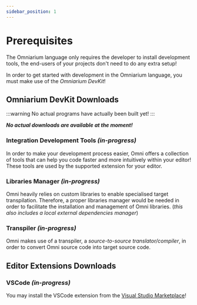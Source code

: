 ```yaml
---
sidebar_position: 1
---
```


# Prerequisites

The Omniarium language only requires the developer to install development tools, the end-users of
your projects don't need to do any extra setup!

In order to get started with development in the Omniarium language, you must make use of the
*Omniarium DevKit*!

## Omniarium DevKit Downloads

:::warning
No actual programs have actually been built yet!
:::

***No actual downloads are available at the moment!***

### Integration Development Tools _(in-progress)_

In order to make your development process easier, Omni offers a collection of tools that can help
you code faster and more intuitively within your editor!
These tools are used by the supported extension for your editor.

### Libraries Manager _(in-progress)_

Omni heavily relies on custom libraries to enable specialised target transpilation. Therefore, a
proper libraries manager would be needed in order to facilitate the installation and management
of Omni libraries. (*this also includes a local external dependencies manager*)

### Transpiler _(in-progress)_

Omni makes use of a transpiler, a *source-to-source translator/compiler*, in order to convert Omni
source code into target source code.

## Editor Extensions Downloads

### VSCode _(in-progress)_

You may install the VSCode extension from the
[Visual Studio Marketplace](https://marketplace.visualstudio.com/items?itemName=Endering.omniarium-std1)!
